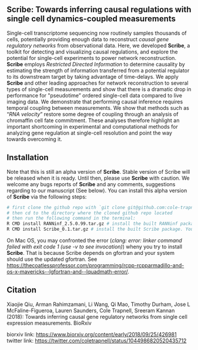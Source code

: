 ## **Scribe**: Towards inferring causal regulations with single cell dynamics-coupled measurements

Single-cell transcriptome sequencing now routinely samples thousands of cells, potentially providing enough data to reconstruct *causal gene regulatory networks* from observational data. Here, we developed **Scribe**, a toolkit for detecting and visualizing causal regulations, and explore the potential for single-cell experiments to power network reconstruction. **Scribe** employs *Restricted Directed Information* to determine causality by estimating the strength of information transferred from a potential regulator to its downstream target by taking advantage of time-delays. We apply **Scribe** and other leading approaches for network reconstruction to several types of single-cell measurements and show that there is a dramatic drop in performance for "pseudotime” ordered single-cell data compared to live imaging data. We demonstrate that performing causal inference requires temporal coupling between measurements. We show that methods such as “*RNA velocity*” restore some degree of coupling through an analysis of chromaffin cell fate commitment. These analyses therefore highlight an important shortcoming in experimental and computational methods for analyzing gene regulation at single-cell resolution and point the way towards overcoming it. 

## Installation

Note that this is still an alpha version of **Scribe**. Stable version of Scribe will be released when it is ready. Until then, please use **Scribe** with caution. We welcome any bugs reports of **Scribe** and any comments, suggestions regarding to our manuscript (See below). You can install this alpha version of **Scribe** via the following steps:

```sh
# first clone the github repo with `git clone git@github.com:cole-trapnell-lab/Scribe.git`
# then cd to the directory where the cloned github repo located
# then run the following command in the terminal: 
R CMD install RANNinf_2.5.0.99.tar.gz # install the built RANNinf package, similar to the RANN package but the infinity norm is used 
R CMD install Scribe_0.1.tar.gz # install the built Scribe package. You may need to first install other required packages before successfully install Scribe 
```

On Mac OS, you may confronted the error (*clang: error: linker command failed with exit code 1 (use -v to see invocation)*) wheny you try to install **Scribe**. That is because Scribe depends on gfortran and your system should use the updated gfortran. See https://thecoatlessprofessor.com/programming/rcpp-rcpparmadillo-and-os-x-mavericks--lgfortran-and--lquadmath-error/. 

## Citation
Xiaojie Qiu, Arman Rahimzamani, Li Wang, Qi Mao, Timothy Durham, Jose L McFaline-Figueroa, Lauren Saunders, Cole Trapnell, Sreeram Kannan (2018): Towards inferring causal gene regulatory networks from single cell expression measurements. BioRxiv

biorxiv link: https://www.biorxiv.org/content/early/2018/09/25/426981
twitter link: https://twitter.com/coletrapnell/status/1044986820520435712 